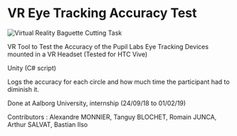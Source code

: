 # VR Eye Tracking Accuracy Test
![Virtual Reality Baguette Cutting Task](https://raw.githubusercontent.com/med-material/VREyeTrackingAccuracyTest/master/accuracy-test-image.png)

VR Tool to Test the Accuracy of the Pupil Labs Eye Tracking Devices mounted in a VR Headset (Tested for HTC Vive)
 
Unity (C# script)

Logs the accuracy for each circle and how much time the participant had to diminish it.

Done at Aalborg University, internship (24/09/18 to 01/02/19)

Contributors :
Alexandre MONNIER, Tanguy BLOCHET, Romain JUNCA, Arthur SALVAT, Bastian Ilso
